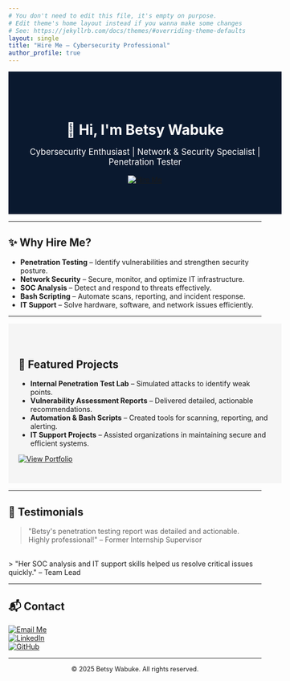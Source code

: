 ```yaml
---
# You don't need to edit this file, it's empty on purpose.
# Edit theme's home layout instead if you wanna make some changes
# See: https://jekyllrb.com/docs/themes/#overriding-theme-defaults
layout: single
title: "Hire Me – Cybersecurity Professional"
author_profile: true
---
```



<div style="width:100%; background:#0a192f; color:white; padding:60px 20px; text-align:center;">
  <h1 style="margin-bottom:10px;">👋 Hi, I'm Betsy Wabuke</h1>
  <p style="font-size:1.2em;">Cybersecurity Enthusiast | Network & Security Specialist | Penetration Tester</p>
  <a href="#contact">
    <img src="https://img.shields.io/badge/Hire%20Me-Contact-blue?style=for-the-badge" alt="Hire Me">
  </a>
</div>

---

## ✨ Why Hire Me?
- **Penetration Testing** – Identify vulnerabilities and strengthen security posture.  
- **Network Security** – Secure, monitor, and optimize IT infrastructure.  
- **SOC Analysis** – Detect and respond to threats effectively.  
- **Bash Scripting** – Automate scans, reporting, and incident response.  
- **IT Support** – Solve hardware, software, and network issues efficiently.

---

<div style="width:100%; background:#f5f5f5; padding:40px 20px;">
<h2>📂 Featured Projects</h2>
<ul>
<li><strong>Internal Penetration Test Lab</strong> – Simulated attacks to identify weak points.</li>
<li><strong>Vulnerability Assessment Reports</strong> – Delivered detailed, actionable recommendations.</li>
<li><strong>Automation & Bash Scripts</strong> – Created tools for scanning, reporting, and alerting.</li>
<li><strong>IT Support Projects</strong> – Assisted organizations in maintaining secure and efficient systems.</li>
</ul>
<a href="#portfolio">
  <img src="https://img.shields.io/badge/View-Portfolio-brightgreen?style=for-the-badge" alt="View Portfolio">
</a>
</div>

---

## 💬 Testimonials
> "Betsy's penetration testing report was detailed and actionable. Highly professional!" – Former Internship Supervisor
<br>
> "Her SOC analysis and IT support skills helped us resolve critical issues quickly." – Team Lead  

---

## 📬 Contact
[![Email Me](https://img.shields.io/badge/Email-YourEmail-blue?style=for-the-badge)](mailto:betsywabuke@gmail.com)  
[![LinkedIn](https://img.shields.io/badge/LinkedIn-Profile-blue?style=for-the-badge)](https://www.linkedin.com/in/betsywabuke)  
[![GitHub](https://img.shields.io/badge/GitHub-Profile-black?style=for-the-badge)](https://github.com/Betsy-Wabuke)

---

<footer style="text-align:center; font-size:0.9em;">
&copy; 2025 Betsy Wabuke. All rights reserved.
</footer>


